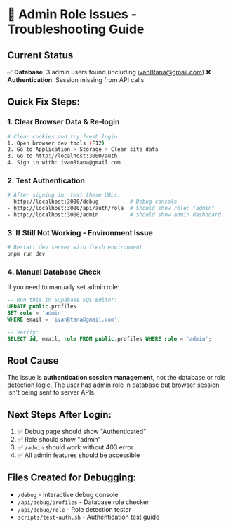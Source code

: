 # 🔧 Admin Role Issues - Troubleshooting Guide

## Current Status
✅ **Database**: 3 admin users found (including ivan8tana@gmail.com)
❌ **Authentication**: Session missing from API calls

## Quick Fix Steps:

### 1. **Clear Browser Data & Re-login**
```bash
# Clear cookies and try fresh login
1. Open browser dev tools (F12)
2. Go to Application > Storage > Clear site data
3. Go to http://localhost:3000/auth
4. Sign in with: ivan8tana@gmail.com
```

### 2. **Test Authentication**
```bash
# After signing in, test these URLs:
- http://localhost:3000/debug          # Debug console
- http://localhost:3000/api/auth/role  # Should show role: "admin"
- http://localhost:3000/admin          # Should show admin dashboard
```

### 3. **If Still Not Working - Environment Issue**
```bash
# Restart dev server with fresh environment
pnpm run dev
```

### 4. **Manual Database Check**
If you need to manually set admin role:
```sql
-- Run this in Supabase SQL Editor:
UPDATE public.profiles
SET role = 'admin'
WHERE email = 'ivan8tana@gmail.com';

-- Verify:
SELECT id, email, role FROM public.profiles WHERE role = 'admin';
```

## Root Cause
The issue is **authentication session management**, not the database or role detection logic. The user has admin role in database but browser session isn't being sent to server APIs.

## Next Steps After Login:
1. ✅ Debug page should show "Authenticated"
2. ✅ Role should show "admin"
3. ✅ `/admin` should work without 403 error
4. ✅ All admin features should be accessible

## Files Created for Debugging:
- `/debug` - Interactive debug console
- `/api/debug/profiles` - Database role checker
- `/api/debug/role` - Role detection tester
- `scripts/test-auth.sh` - Authentication test guide
